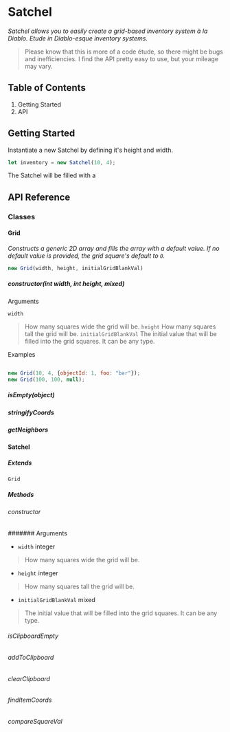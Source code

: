 # Satchel
*Satchel allows you to easily create a grid-based inventory system à la Diablo. Etude in Diablo-esque inventory systems.*
> Please know that this is more of a code étude, so there might be bugs and inefficiencies. I find the API pretty easy to use, but your mileage may vary.

## Table of Contents

1. Getting Started
1. API

## Getting Started

Instantiate a new Satchel by defining it's height and width.

```js
let inventory = new Satchel(10, 4);
```

The Satchel will be filled with a

## API Reference

### Classes

#### Grid

*Constructs a generic 2D array and fills the array with a default value. If no default value is provided, the grid square's default  to `0`.*

```js
new Grid(width, height, initialGridBlankVal)
```

##### constructor(int width, int height, mixed)

Arguments

`width`
> How many squares wide the grid will be.
`height`
> How many squares tall the grid will be.
`initialGridBlankVal`
> The initial value that will be filled into the grid squares. It can be any type.

Examples

```js

new Grid(10, 4, {objectId: 1, foo: "bar"});
new Grid(100, 100, null);
```

##### isEmpty(object)
##### stringifyCoords
##### getNeighbors

#### Satchel

##### Extends
`Grid`

##### Methods

###### constructor
####### Arguments
- `width` integer
> How many squares wide the grid will be.
- `height` integer
> How many squares tall the grid will be.
- `initialGridBlankVal` mixed
> The initial value that will be filled into the grid squares. It can be any type.

###### isClipboardEmpty
###### addToClipboard
###### clearClipboard
###### findItemCoords
###### compareSquareVal

